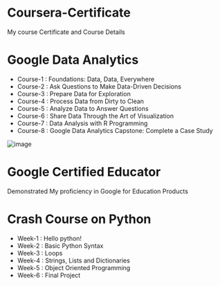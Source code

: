 # Coursera-Certificate
My course Certificate and Course Details
# Google Data Analytics
* Course-1 : Foundations: Data, Data, Everywhere
* Course-2 : Ask Questions to Make Data-Driven Decisions
* Course-3 : Prepare Data for Exploration
* Course-4 : Process Data from Dirty to Clean
* Course-5 : Analyze Data to Answer Questions
* Course-6 : Share Data Through the Art of Visualization
* Course-7 : Data Analysis with R Programming
* Course-8 : Google Data Analytics Capstone: Complete a Case Study

![image](https://user-images.githubusercontent.com/107918245/190084492-7d728d48-7979-4fef-8938-a701c9e1fdde.png)

# Google Certified Educator
Demonstrated My proficiency in Google for Education Products


# Crash Course on Python
* Week-1 : Hello python!
* Week-2 : Basic Python Syntax
* Week-3 : Loops
* Week-4 : Strings, Lists and Dictionaries
* Week-5 : Object Oriented Programming
* Week-6 : Final Project

